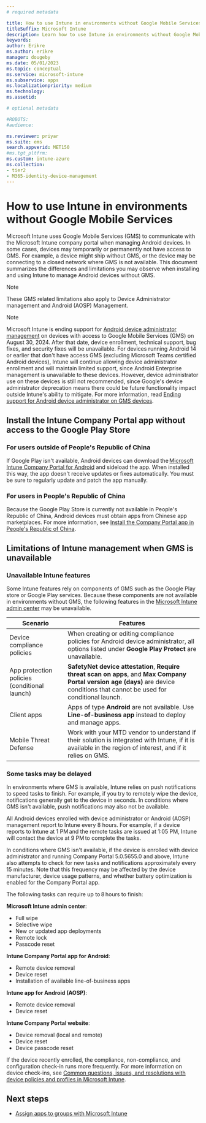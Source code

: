 ```yaml
---
# required metadata

title: How to use Intune in environments without Google Mobile Services
titleSuffix: Microsoft Intune
description: Learn how to use Intune in environments without Google Mobile Services.
keywords:
author: Erikre
ms.author: erikre
manager: dougeby
ms.date: 05/01/2023
ms.topic: conceptual
ms.service: microsoft-intune
ms.subservice: apps
ms.localizationpriority: medium
ms.technology:
ms.assetid: 

# optional metadata

#ROBOTS:
#audience:

ms.reviewer: priyar
ms.suite: ems
search.appverid: MET150
#ms.tgt_pltfrm:
ms.custom: intune-azure
ms.collection:
- tier2
- M365-identity-device-management
---
```


# How to use Intune in environments without Google Mobile Services

Microsoft Intune uses Google Mobile Services (GMS) to communicate with the Microsoft Intune company portal when managing Android devices. In some cases, devices may temporarily or permanently not have access to GMS. For example, a device might ship without GMS, or the device may be connecting to a closed network where GMS is not available. This document summarizes the differences and limitations you may observe when installing and using Intune to manage Android devices without GMS.

> [!NOTE]
> These GMS related limitations also apply to Device Administrator management and Android (AOSP) Management.

> [!NOTE]
> Microsoft Intune is ending support for [Android device administrator management](../enrollment/android-enroll-device-administrator.md) on devices with access to Google Mobile Services (GMS) on August 30, 2024. After that date, device enrollment, technical support, bug fixes, and security fixes will be unavailable.
> For devices running Android 14 or earlier that don't have access GMS (excluding Microsoft Teams certified Android devices), Intune will continue allowing device administrator enrollment and will maintain limited support, since Android Enterprise management is unavailable to these devices. However, device administrator use on these devices is still not recommended, since Google's device administrator deprecation means there could be future functionality impact outside Intune's ability to mitigate.
> For more information, read [Ending support for Android device administrator on GMS devices](https://aka.ms/Intune-Android-DA-blog).

## Install the Intune Company Portal app without access to the Google Play Store

### For users outside of People's Republic of China

If Google Play isn't available, Android devices can download the [Microsoft Intune Company Portal for Android](https://www.microsoft.com/download/details.aspx?id=49140) and sideload the app. When installed this way, the app doesn't receive updates or fixes automatically. You must be sure to regularly update and patch the app manually.

### For users in People's Republic of China

Because the Google Play Store is currently not available in People's Republic of China, Android devices must obtain apps from Chinese app marketplaces. For more information, see [Install the Company Portal app in People's Republic of China](../user-help/install-company-portal-android-china.md).

## Limitations of Intune management when GMS is unavailable

### Unavailable Intune features

Some Intune features rely on components of GMS such as the Google Play store or Google Play services. Because these components are not available in environments without GMS, the following features in the [Microsoft Intune admin center](https://go.microsoft.com/fwlink/?linkid=2109431) may be unavailable.  

| Scenario  | Features  |
|-----------------------------------------------|--------------------------------------------------------------------------------------------------------------------------------------------------------------|
| Device compliance policies  | When creating or editing compliance policies for Android device administrator, all options listed under **Google Play Protect** are unavailable.  |
| App protection policies (conditional launch)  | **SafetyNet device attestation**, **Require threat scan on apps**, and **Max Company Portal version age (days)** are device conditions that cannot be used for conditional launch.  |
| Client apps  | Apps of type **Android** are not available. Use **Line-of-business app** instead to deploy and manage apps.  |
| Mobile Threat Defense  | Work with your MTD vendor to understand if their solution is integrated with Intune, if it is available in the region of interest, and if it relies on GMS.  |

### Some tasks may be delayed

In environments where GMS is available, Intune relies on push notifications to speed tasks to finish. For example, if you try to remotely wipe the device, notifications generally get to the device in seconds. In conditions where GMS isn't available, push notifications may also not be available.

All Android devices enrolled with device administrator or Android (AOSP) management report to Intune every 8 hours. For example, if a device reports to Intune at 1 PM and the remote tasks are issued at 1:05 PM, Intune will contact the device at 9 PM to complete the tasks.

In conditions where GMS isn't available, if the device is enrolled with device administrator and running Company Portal 5.0.5655.0 and above, Intune also attempts to check for new tasks and notifications approximately every 15 minutes. Note that this frequency may be affected by the device manufacturer, device usage patterns, and whether battery optimization is enabled for the Company Portal app.

The following tasks can require up to 8 hours to finish:

**Microsoft Intune admin center**:

- Full wipe
- Selective wipe
- New or updated app deployments
- Remote lock
- Passcode reset

**Intune Company Portal app for Android**:
- Remote device removal
- Device reset
- Installation of available line-of-business apps

**Intune app for Android (AOSP)**:
- Remote device removal
- Device reset

**Intune Company Portal website**:
- Device removal (local and remote)
- Device reset
- Device passcode reset

If the device recently enrolled, the compliance, non-compliance, and configuration check-in runs more frequently. For more information on device check-ins, see [Common questions, issues, and resolutions with device policies and profiles in Microsoft Intune](../configuration/device-profile-troubleshoot.md). 

## Next steps

- [Assign apps to groups with Microsoft Intune](../apps/apps-deploy.md)
